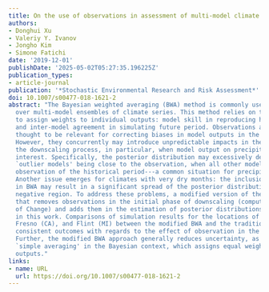 ```yaml
---
title: On the use of observations in assessment of multi-model climate ensemble
authors:
- Donghui Xu
- Valeriy Y. Ivanov
- Jongho Kim
- Simone Fatichi
date: '2019-12-01'
publishDate: '2025-05-02T05:27:35.196225Z'
publication_types:
- article-journal
publication: '*Stochastic Environmental Research and Risk Assessment*'
doi: 10.1007/s00477-018-1621-2
abstract: "The Bayesian weighted averaging (BWA) method is commonly used to integrate
  over multi-model ensembles of climate series. This method relies on two criteria
  to assign weights to individual outputs: model skill in reproducing historical observations,
  and inter-model agreement in simulating future period. Observations are generally
  thought to be relevant for correcting biases in model outputs in the BWA framework.
  However, they concurrently may introduce unpredictable impacts in the context of
  the downscaling process, in particular, when model output on precipitation is of
  interest. Specifically, the posterior distribution may excessively depend on few
  `outlier models' being close to the observation, when all other models fail to capture
  observation of the historical period---a common situation for precipitation metrics.
  Another issue emerges for climates with very dry months: the inclusion of observation
  in BWA may result in a significant spread of the posterior distribution into the
  negative region. To address these problems, a modified version of the BWA method
  that removes observations in the initial phase of downscaling (computation of Factors
  of Change) and adds them in the estimation of posterior distributions is explored
  in this work. Comparisons of simulation results for the locations of Miami (FL),
  Fresno (CA), and Flint (MI) between the modified BWA and the traditional BWA demonstrate
  consistent outcomes with regards to the effect of observation in the Bayesian framework.
  Further, the modified BWA approach generally reduces uncertainty, as compared to
  `simple averaging' in the Bayesian context, which assigns equal weights to all model
  outputs."
links:
- name: URL
  url: https://doi.org/10.1007/s00477-018-1621-2
---
```

